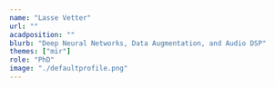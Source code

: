 ```yaml
---
name: "Lasse Vetter"
url: ""
acadposition: ""
blurb: "Deep Neural Networks, Data Augmentation, and Audio DSP"
themes: ["mir"]
role: "PhD"
image: "./defaultprofile.png"
---
```

